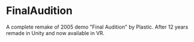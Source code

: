 # FinalAudition
A complete remake of 2005 demo "Final Audition" by Plastic. After 12 years remade in Unity and now available in VR.
